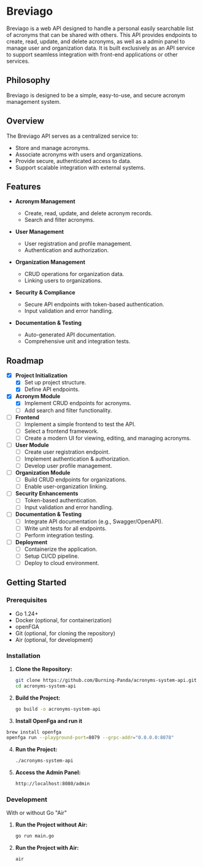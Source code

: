 # Breviago

Breviago is a web API designed to handle a personal easily searchable list of acronyms that can be shared with others.
This API provides endpoints to create, read, update, and delete acronyms, as well as a admin panel to manage user and organization data.
It is built exclusively as an API service to support seamless integration with front-end applications or other services.

## Philosophy

Breviago is designed to be a simple, easy-to-use, and secure acronym management system.

## Overview

The Breviago API serves as a centralized service to:
- Store and manage acronyms.
- Associate acronyms with users and organizations.
- Provide secure, authenticated access to data.
- Support scalable integration with external systems.

## Features

- **Acronym Management**
  - Create, read, update, and delete acronym records.
  - Search and filter acronyms.
  
- **User Management**
  - User registration and profile management.
  - Authentication and authorization.
  
- **Organization Management**
  - CRUD operations for organization data.
  - Linking users to organizations.
  
- **Security & Compliance**
  - Secure API endpoints with token-based authentication.
  - Input validation and error handling.

- **Documentation & Testing**
  - Auto-generated API documentation.
  - Comprehensive unit and integration tests.

## Roadmap

- [x] **Project Initialization**
  - [x] Set up project structure.
  - [x] Define API endpoints.
  
- [x] **Acronym Module**
  - [x] Implement CRUD endpoints for acronyms.
  - [ ] Add search and filter functionality.

- [ ] **Frontend**
  - [ ] Implement a simple frontend to test the API.
  - [ ] Select a frontend framework.
  - [ ] Create a modern UI for viewing, editing, and managing acronyms.

- [ ] **User Module**
  - [ ] Create user registration endpoint.
  - [ ] Implement authentication & authorization.
  - [ ] Develop user profile management.
  
- [ ] **Organization Module**
  - [ ] Build CRUD endpoints for organizations.
  - [ ] Enable user-organization linking.
  
- [ ] **Security Enhancements**
  - [ ] Token-based authentication.
  - [ ] Input validation and error handling.
  
- [ ] **Documentation & Testing**
  - [ ] Integrate API documentation (e.g., Swagger/OpenAPI).
  - [ ] Write unit tests for all endpoints.
  - [ ] Perform integration testing.
  
- [ ] **Deployment**
  - [ ] Containerize the application.
  - [ ] Setup CI/CD pipeline.
  - [ ] Deploy to cloud environment.

## Getting Started

### Prerequisites

- Go 1.24+
- Docker (optional, for containerization)
- openFGA
- Git (optional, for cloning the repository)
- Air (optional, for development)

### Installation

1. **Clone the Repository:**
   ```bash
   git clone https://github.com/Burning-Panda/acronyms-system-api.git
   cd acronyms-system-api
   ```

2. **Build the Project:**
   ```bash
   go build -o acronyms-system-api
   ```

3. **Install OpenFga and run it**
  ```bash
  brew install openfga
  openfga run --playground-port=8079 --grpc-addr="0.0.0.0:8078"
  ```

4. **Run the Project:**
   ```bash
   ./acronyms-system-api
   ```

5. **Access the Admin Panel:**
   ```bash
   http://localhost:8080/admin
   ```

### Development

With or without Go "Air"

1. **Run the Project without Air:**
   ```bash
   go run main.go
   ```

2. **Run the Project with Air:**
   ```bash
   air
   ```


